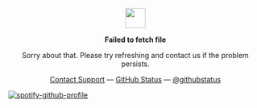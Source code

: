 <p align="center">
	<img width="40" src="https://github.githubassets.com/images/spinners/octocat-spinner-64.gif">
<p align="center"><strong>Failed to fetch file</strong></p>
<p align="center">Sorry about that. Please try refreshing and contact us if the problem persists.</p>
<p align="center">
	<a href="https://www.youtube.com/watch?v=dQw4w9WgXcQ">Contact Support</a> —
	<a href="https://www.youtube.com/watch?v=dQw4w9WgXcQ">GitHub Status</a> —
	<a href="https://www.youtube.com/watch?v=dQw4w9WgXcQ">@githubstatus</a>
</p>
<p></p>
<p></p>

[![spotify-github-profile](https://spotify-github-profile.vercel.app/api/view?uid=gkf59yqpo0s8it9khvh336ct7&cover_image=true&theme=novatorem&bar_color=dc2525&bar_color_cover=false)](https://spotify-github-profile.vercel.app/api/view?uid=gkf59yqpo0s8it9khvh336ct7&redirect=true)


</p>
